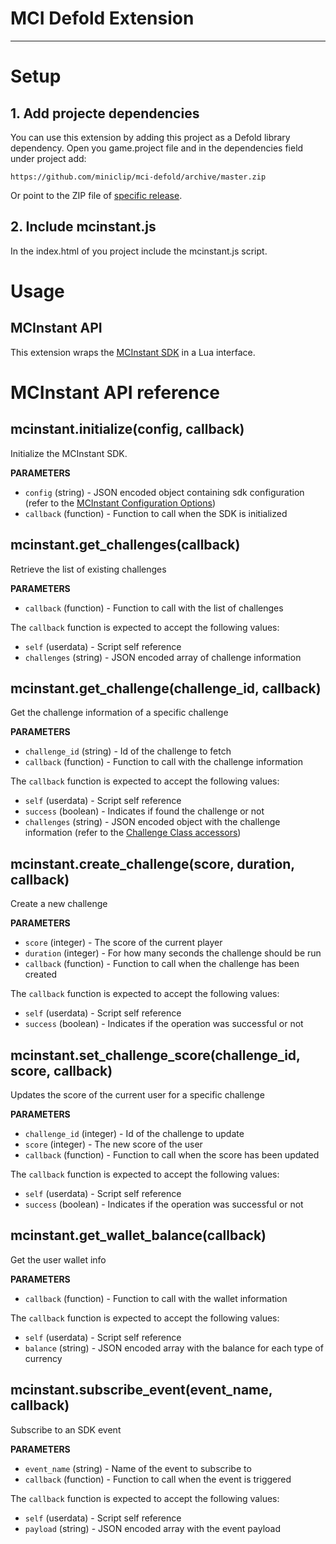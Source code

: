 # MCI Defold Extension

---

# Setup
## 1. Add projecte dependencies
You can use this extension by adding this project as a Defold library dependency.
Open you game.project file and in the dependencies field under project add:

```
https://github.com/miniclip/mci-defold/archive/master.zip
```

Or point to the ZIP file of [specific release](https://github.com/miniclip/mci-defold/releases).


## 2. Include mcinstant.js
In the index.html of you project include the mcinstant.js script.


# Usage

## MCInstant API
This extension wraps the [MCInstant SDK](https://github.com/miniclip/mci-sdk) in a Lua interface.

# MCInstant API reference

## mcinstant.initialize(config, callback)
Initialize the MCInstant SDK.

**PARAMETERS**
* ```config``` (string) - JSON encoded object containing sdk configuration (refer to the [MCInstant Configuration Options](https://miniclip.github.io/mci-sdk/api/interfaces/_mcinstant_.mcinstantoptions.html))
* ```callback``` (function) - Function to call when the SDK is initialized

## mcinstant.get_challenges(callback)
Retrieve the list of existing challenges

**PARAMETERS**
* ```callback``` (function) - Function to call with the list of challenges

The ```callback``` function is expected to accept the following values:

* ```self``` (userdata) - Script self reference
* ```challenges``` (string) - JSON encoded array of challenge information

## mcinstant.get_challenge(challenge_id, callback)
Get the challenge information of a specific challenge

**PARAMETERS**
* ```challenge_id``` (string) - Id of the challenge to fetch
* ```callback``` (function) - Function to call with the challenge information

The ```callback``` function is expected to accept the following values:

* ```self``` (userdata) - Script self reference
* ```success``` (boolean) - Indicates if found the challenge or not
* ```challenges``` (string) - JSON encoded object with the challenge information (refer to the [Challenge Class accessors](https://miniclip.github.io/mci-sdk/api/classes/_models_challenge_.challenge.html))

## mcinstant.create_challenge(score, duration, callback)
Create a new challenge

**PARAMETERS**
* ```score``` (integer) - The score of the current player
* ```duration``` (integer) - For how many seconds the challenge should be run 
* ```callback``` (function) - Function to call when the challenge has been created

The ```callback``` function is expected to accept the following values:

* ```self``` (userdata) - Script self reference
* ```success``` (boolean) - Indicates if the operation was successful or not


## mcinstant.set_challenge_score(challenge_id, score, callback)
Updates the score of the current user for a specific challenge

**PARAMETERS**
* ```challenge_id``` (integer) - Id of the challenge to update
* ```score``` (integer) - The new score of the user
* ```callback``` (function) - Function to call when the score has been updated

The ```callback``` function is expected to accept the following values:

* ```self``` (userdata) - Script self reference
* ```success``` (boolean) - Indicates if the operation was successful or not

## mcinstant.get_wallet_balance(callback)
Get the user wallet info

**PARAMETERS**
* ```callback``` (function) - Function to call with the wallet information

The ```callback``` function is expected to accept the following values:

* ```self``` (userdata) - Script self reference
* ```balance``` (string) - JSON encoded array with the balance for each type of currency

## mcinstant.subscribe_event(event_name, callback)
Subscribe to an SDK event

**PARAMETERS**
* ```event_name``` (string) - Name of the event to subscribe to
* ```callback``` (function) - Function to call when the event is triggered

The ```callback``` function is expected to accept the following values:

* ```self``` (userdata) - Script self reference
* ```payload``` (string) - JSON encoded array with the event payload